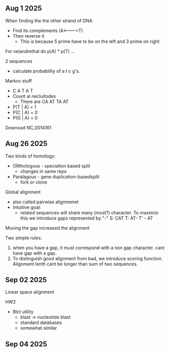 ## Aug 1 2025

When finding the the other strand of DNA
- Find its complements (A<--->T)
- Then reverse it
	- This is because 5 prime have to be on the left and 3 prime on right

For neiandrethal do p(A) * p(T) ...

2 sequences
- calculate probability of a t c g's.

Markov stuff
- C A T A T
- Count al necluitodes
	- There are CA AT TA AT
- P(T | A) = 1
- P(C | A) = 0
- P(G | A) = 0

Downoad NC_0014161


## Aug 26 2025

Two kinds of homology:
- ORthologous - speciation based split
	- changes in same repo
- Paralagous - gene duplication-basedsplit
	- fork or clone

Global alignment
- also called pairwise alignmenet
- Intuitive goal:
	- related sequences will share many (most?) character. To maximizr this we introduce gaps represented by "-"
S: CAT
T: AT-
T' - AT

Moving the gap increased the alignment

Two simple rules:
1. when you have a gap, it must correspond with a non gap character. cant have gap with a gap.
2. To distinguish good alignment from bad, we introduce scoring function.
Alignment lenth cant be longer than sum of two sequences.


## Sep 02 2025

Linear space alignment

HW2
- Blct utility
	- blast -> nucleotide blast
	- standard databases
	- somewhat similar


## Sep 04 2025



